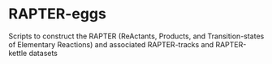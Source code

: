# RAPTER-eggs
Scripts to construct the RAPTER (ReActants, Products, and Transition-states of Elementary Reactions) and associated RAPTER-tracks and RAPTER-kettle datasets
